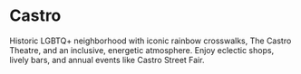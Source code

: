 # Castro

Historic LGBTQ+ neighborhood with iconic rainbow crosswalks, The Castro Theatre, and an inclusive, energetic atmosphere. Enjoy eclectic shops, lively bars, and annual events like Castro Street Fair.
